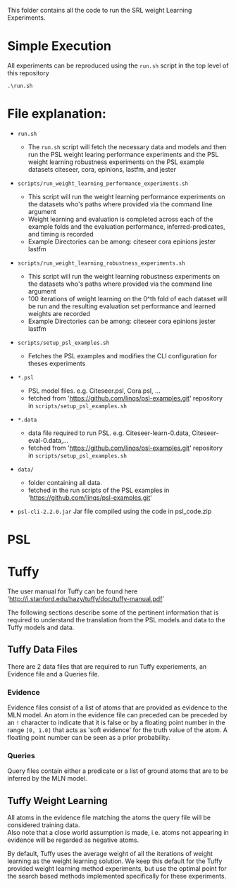 This folder contains all the code to run the SRL weight Learning Experiments.

# Simple Execution
All experiments can be reproduced using the `run.sh` script in the top level of this repository
```
.\run.sh
```

# File explanation:

* `run.sh`
    * The `run.sh` script will fetch the necessary data and models and then run the PSL weight learing performance experiments and the PSL weight learning robustness experiments on the PSL example datasets citeseer, cora, epinions, lastfm, and jester

* `scripts/run_weight_learning_performance_experiments.sh`
    * This script will run the weight learning performance experiments on the datasets who's paths where provided via the command line argument
    * Weight learning and evaluation is completed across each of the example folds and the evaluation performance, inferred-predicates, and timing is recorded
    * Example Directories can be among: citeseer cora epinions jester lastfm
    
* `scripts/run_weight_learning_robustness_experiments.sh`
    * This script will run the weight learning robustness experiments on the datasets who's paths where provided via the command line argument
    * 100 iterations of weight learning on the 0^th fold of each dataset will be run and the resulting evaluation set performance and learned weights are recorded  
    * Example Directories can be among: citeseer cora epinions jester lastfm
    
* `scripts/setup_psl_examples.sh`
    * Fetches the PSL examples and modifies the CLI configuration for theses experiments
    
* `*.psl`
    * PSL model files. e.g. Citeseer.psl, Cora.psl, ...
    * fetched from 'https://github.com/linqs/psl-examples.git' repository in `scripts/setup_psl_examples.sh`
    
* `*.data`
    * data file required to run PSL. e.g. Citeseer-learn-0.data, Citeseer-eval-0.data,...
    * fetched from 'https://github.com/linqs/psl-examples.git' repository in `scripts/setup_psl_examples.sh`
    
    
* `data/`
    * folder containing all data.
    * fetched in the run scripts of the PSL examples in 'https://github.com/linqs/psl-examples.git'
    
* `psl-cli-2.2.0.jar` Jar file compiled using the code in psl_code.zip


# PSL

# Tuffy

The user manual for Tuffy can be found here 'http://i.stanford.edu/hazy/tuffy/doc/tuffy-manual.pdf'

The following sections describe some of the pertinent information that is required to understand the translation 
from the PSL models and data to the Tuffy models and data.

## Tuffy Data Files

There are 2 data files that are required to run Tuffy experiements, an Evidence file and a Queries file.

### Evidence

Evidence files consist of a list of atoms that are provided as evidence to the MLN model.
An atom in the evidence file can preceded can be preceded by an `!` character to indicate that it is false or by 
a floating point number in the range `[0, 1.0]` that acts as 'soft evidence' for the truth value of the atom.
A floating point number can be seen as a prior probability.

### Queries

Query files contain either a predicate or a list of ground atoms that are to be inferred by the MLN model.

## Tuffy Weight Learning
All atoms in the evidence file matching the atoms the query file will be considered training data.  
Also note that a close world assumption is made, i.e. atoms not appearing in evidence will be regarded 
as negative atoms.

By default, Tuffy uses the average weight of all the iterations of weight learning as the weight learning solution.
We keep this default for the Tuffy provided weight learning method experiments, but use the optimal point for the 
search based methods implemented specifically for these experiments. 